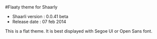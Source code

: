 #Flaaty theme for Shaarly

- Shaarli version : 0.0.41 beta
- Release date : 07 feb 2014

This is a flat theme. It is best displayed with Segoe UI or Open Sans font.
